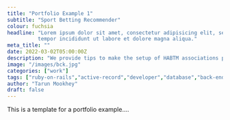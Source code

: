 ```yaml
---
title: "Portfolio Example 1"
subtitle: "Sport Betting Recommender"
colour: fuchsia
headline: "Lorem ipsum dolor sit amet, consectetur adipisicing elit, sed do eiusmod
          tempor incididunt ut labore et dolore magna aliqua."
meta_title: ""
date: 2022-03-02T05:00:00Z
description: "We provide tips to make the setup of HABTM associations painfree."
image: "/images/bck.jpg"
categories: ["work"]
tags: ["ruby-on-rails","active-record","developer","database","back-end"]
author: "Tarun Mookhey"
draft: false
---
```

This is a template for a portfolio example....